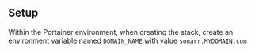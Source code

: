 ## Setup
Within the Portainer environment, when creating the stack, create an environment variable named `DOMAIN_NAME` with value `sonarr.MYDOMAIN.com`
